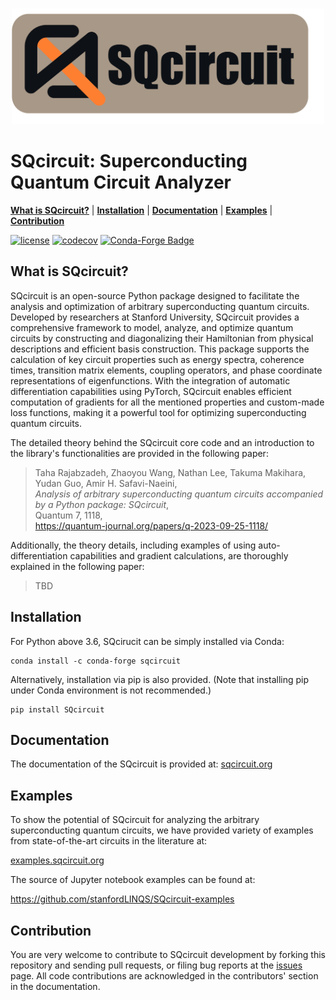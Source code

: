 <br />
<p align="center">
<img src = pics/README_logo.png width= 500px" />
</p>

# SQcircuit: Superconducting Quantum Circuit Analyzer
[**What is SQcircuit?**](#What-is-SQcircuit?)
| [**Installation**](#Installation)
| [**Documentation**](#Documentation)
| [**Examples**](#Examples)
| [**Contribution**](#Contribution)

[![license](https://img.shields.io/badge/license-New%20BSD-orange.svg)](https://opensource.org/licenses/BSD-3-Clause)
[![codecov](https://codecov.io/gh/stanfordLINQS/SQcircuit/branch/main/graph/badge.svg?token=6FT6L9ZPHP)](https://codecov.io/gh/stanfordLINQS/SQcircuit)
[![Conda-Forge Badge](https://anaconda.org/conda-forge/sqcircuit/badges/downloads.svg)](https://anaconda.org/conda-forge/sqcircuit)
## What is SQcircuit?

SQcircuit is an open-source Python package designed to facilitate the 
analysis and optimization of arbitrary superconducting quantum circuits. 
Developed by researchers at Stanford University, SQcircuit provides a 
comprehensive framework to model, analyze, and optimize quantum circuits by 
constructing and diagonalizing their Hamiltonian from physical descriptions 
and efficient basis construction. This package supports the calculation of 
key circuit properties such as energy spectra, coherence times, transition 
matrix elements, coupling operators, and phase coordinate representations of 
eigenfunctions. With the integration of automatic differentiation 
capabilities using PyTorch, SQcircuit enables efficient computation of 
gradients for all the mentioned properties and custom-made loss functions, 
making it a powerful tool for optimizing superconducting quantum circuits.

The detailed theory behind the SQcircuit core code and an introduction to 
the library's functionalities are provided in the following paper:

> Taha Rajabzadeh, Zhaoyou Wang, Nathan Lee, Takuma Makihara, Yudan Guo, 
> Amir H. Safavi-Naeini,<br>
> *Analysis of arbitrary superconducting quantum circuits accompanied by a 
> Python package: SQcircuit*,<br>
> Quantum 7, 1118,<br>
> https://quantum-journal.org/papers/q-2023-09-25-1118/

Additionally, the theory details, including examples of using 
auto-differentiation capabilities and gradient calculations, are thoroughly 
explained in the following paper:

> TBD

## Installation
For Python above 3.6, SQcirucit can be simply installed via Conda:
```
conda install -c conda-forge sqcircuit
```
Alternatively, installation via pip is also provided. 
(Note that installing pip under Conda environment is not recommended.)
```
pip install SQcircuit
```

## Documentation
The documentation of the SQcircuit is provided at:
[sqcircuit.org](https://sqcircuit.org)

## Examples
To show the potential of SQcircuit for analyzing the arbitrary superconducting 
quantum circuits, we have provided variety of examples from state-of-the-art 
circuits in the literature at:

[examples.sqcircuit.org](https://docs.sqcircuit.org/examples.html)

The source of Jupyter notebook examples can be found at:

https://github.com/stanfordLINQS/SQcircuit-examples
## Contribution
You are very welcome to contribute to SQcircuit development by forking this 
repository and sending pull requests, or filing bug reports at the 
[issues](https://github.com/stanfordLINQS/SQcircuit/issues) page. 
All code contributions are acknowledged in the contributors' section in 
the documentation.

